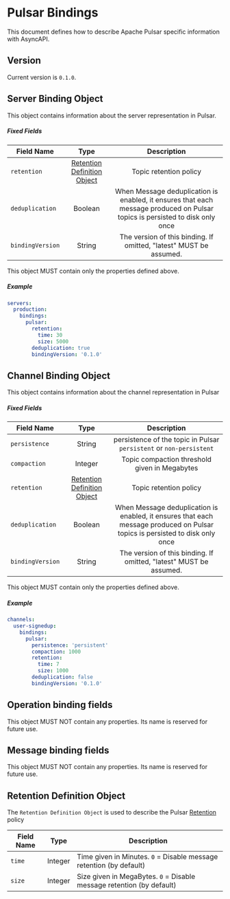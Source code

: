# Pulsar Bindings
This document defines how to describe Apache Pulsar specific information with AsyncAPI.

<a name="version"></a>

## Version

Current version is `0.1.0`.

<a name="server"></a>
## Server Binding Object

This object contains information about the server representation in Pulsar.

##### Fixed Fields

Field Name | Type | Description |
---|:---:|:---:|
`retention` | [Retention Definition Object](#retention-definition-object) | Topic retention policy  |
`deduplication` | Boolean | When Message deduplication is enabled, it ensures that each message produced on Pulsar topics is persisted to disk only once |
`bindingVersion` | String | The version of this binding. If omitted, "latest" MUST be assumed. |

This object MUST contain only the properties defined above.

##### Example

```yaml
servers:
  production:
    bindings:
      pulsar:
        retention:
          time: 30
          size: 5000
        deduplication: true
        bindingVersion: '0.1.0'
```

<a name="channel"></a>
## Channel Binding Object
This object contains information about the channel representation in Pulsar

##### Fixed Fields

Field Name | Type | Description |
---|:---:|:---:|
`persistence` | String | persistence of the topic in Pulsar `persistent` or `non-persistent` |
`compaction`| Integer | Topic compaction threshold given in Megabytes |
`retention` | [Retention Definition Object](#retention-definition-object) | Topic retention policy  |
`deduplication` | Boolean | When Message deduplication is enabled, it ensures that each message produced on Pulsar topics is persisted to disk only once |
`bindingVersion` | String | The version of this binding. If omitted, "latest" MUST be assumed. |

This object MUST contain only the properties defined above.

##### Example

```yaml
channels:
  user-signedup:
    bindings:
      pulsar:
        persistence: 'persistent'
        compaction: 1000
        retention:
          time: 7
          size: 1000
        deduplication: false
        bindingVersion: '0.1.0'
```

<a name="operation"></a>
## Operation binding fields
This object MUST NOT contain any properties. Its name is reserved for future use.

<a name="message"></a>
## Message binding fields
This object MUST NOT contain any properties. Its name is reserved for future use.

<a name="retention-definition-object"></a>
## Retention Definition Object
The `Retention Definition Object` is used to describe the Pulsar [Retention](https://pulsar.apache.org/docs/cookbooks-retention-expiry/) policy 

Field Name | Type | Description
---|---|---
`time`|Integer| Time given in Minutes. `0` = Disable message retention (by default)|
`size`|Integer| Size given in MegaBytes. `0` = Disable message retention (by default)|
